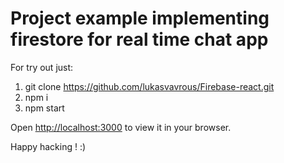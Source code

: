 # Project example implementing firestore for real time chat app  

For try out just: 

1) git clone https://github.com/lukasvavrous/Firebase-react.git
2) npm i 
3) npm start

Open [http://localhost:3000](http://localhost:3000) to view it in your browser.


Happy hacking ! :)
